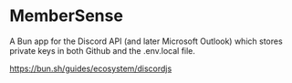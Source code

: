 # MemberSense

A Bun app for the Discord API (and later Microsoft Outlook) which stores private keys in both Github and the .env.local file.

https://bun.sh/guides/ecosystem/discordjs
